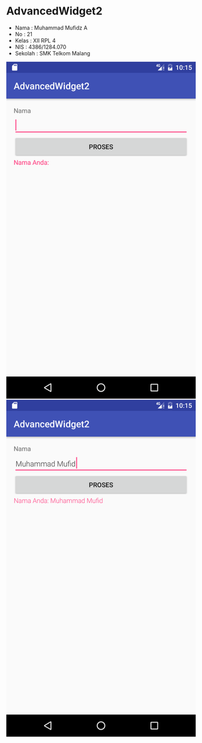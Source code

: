 # AdvancedWidget2


* Nama : Muhammad Mufidz A
* No : 21
* Kelas : XII RPL 4
* NIS : 4386/1284.070
* Sekolah : SMK Telkom Malang



![1](https://github.com/mufidfaizin/AdvancedWidget2/blob/master/ss1.png)
![2](https://github.com/mufidfaizin/AdvancedWidget2/blob/master/ss2.png)


